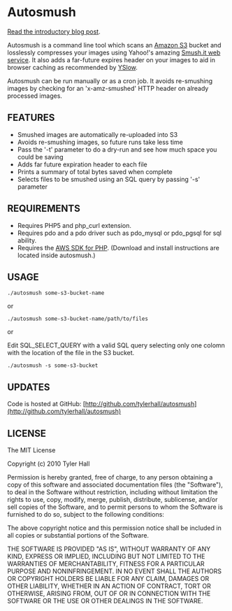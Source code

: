 Autosmush
=========

[Read the introductory blog post](http://clickontyler.com/blog/2010/10/automatically-compressing-your-amazon-s3-images-using-yahoos-smush-it-service/).

Autosmush is a command line tool which scans an [Amazon S3](http://aws.amazon.com/s3/) bucket
and losslessly compresses your images using Yahoo!'s amazing
[Smush.it web service](http://developer.yahoo.com/yslow/smushit/). It also adds a far-future
expires header on your images to aid in browser caching as recommended by
[YSlow](http://developer.yahoo.com/yslow/).

Autosmush can be run manually or as a cron job. It avoids re-smushing images by checking for an
'x-amz-smushed' HTTP header on already processed images.

FEATURES
--------

 * Smushed images are automatically re-uploaded into S3
 * Avoids re-smushing images, so future runs take less time
 * Pass the '-t' parameter to do a dry-run and see how much space you could be saving
 * Adds far future expiration header to each file
 * Prints a summary of total bytes saved when complete
 * Selects files to be smushed using an SQL query by passing '-s' parameter

REQUIREMENTS
------------

 * Requires PHP5 and php_curl extension.
 * Requires pdo and a pdo driver such as pdo_mysql or pdo_pgsql for sql ability.
 * Requires the [AWS SDK for PHP](http://aws.amazon.com/sdkforphp/). (Download and install instructions are located inside autosmush.)

USAGE
-----

`./autosmush some-s3-bucket-name`

or

`./autosmush some-s3-bucket-name/path/to/files`

or 

Edit SQL_SELECT_QUERY with a valid SQL query selecting only one colomn with the location of the file in the S3 bucket.

`./autosmush -s some-s3-bucket`


UPDATES
-------

Code is hosted at GitHub: [http://github.com/tylerhall/autosmush](http://github.com/tylerhall/autosmush)

LICENSE
-------

The MIT License

Copyright (c) 2010 Tyler Hall <tylerhall AT gmail DOT com>

Permission is hereby granted, free of charge, to any person obtaining a copy
of this software and associated documentation files (the "Software"), to deal
in the Software without restriction, including without limitation the rights
to use, copy, modify, merge, publish, distribute, sublicense, and/or sell
copies of the Software, and to permit persons to whom the Software is
furnished to do so, subject to the following conditions:

The above copyright notice and this permission notice shall be included in
all copies or substantial portions of the Software.

THE SOFTWARE IS PROVIDED "AS IS", WITHOUT WARRANTY OF ANY KIND, EXPRESS OR
IMPLIED, INCLUDING BUT NOT LIMITED TO THE WARRANTIES OF MERCHANTABILITY,
FITNESS FOR A PARTICULAR PURPOSE AND NONINFRINGEMENT. IN NO EVENT SHALL THE
AUTHORS OR COPYRIGHT HOLDERS BE LIABLE FOR ANY CLAIM, DAMAGES OR OTHER
LIABILITY, WHETHER IN AN ACTION OF CONTRACT, TORT OR OTHERWISE, ARISING FROM,
OUT OF OR IN CONNECTION WITH THE SOFTWARE OR THE USE OR OTHER DEALINGS IN
THE SOFTWARE.
